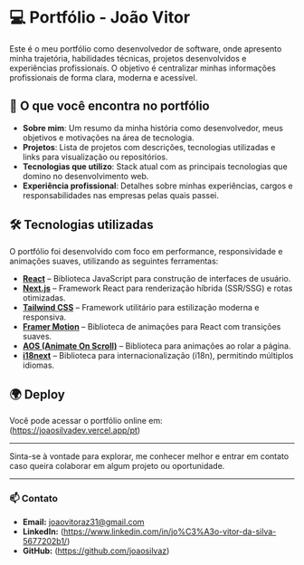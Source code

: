# 💻 Portfólio - João Vitor

Este é o meu portfólio como desenvolvedor de software, onde apresento minha trajetória, habilidades técnicas, projetos desenvolvidos e experiências profissionais. O objetivo é centralizar minhas informações profissionais de forma clara, moderna e acessível.

## 🚀 O que você encontra no portfólio

- **Sobre mim**: Um resumo da minha história como desenvolvedor, meus objetivos e motivações na área de tecnologia.
- **Projetos**: Lista de projetos com descrições, tecnologias utilizadas e links para visualização ou repositórios.
- **Tecnologias que utilizo**: Stack atual com as principais tecnologias que domino no desenvolvimento web.
- **Experiência profissional**: Detalhes sobre minhas experiências, cargos e responsabilidades nas empresas pelas quais passei.

## 🛠️ Tecnologias utilizadas

O portfólio foi desenvolvido com foco em performance, responsividade e animações suaves, utilizando as seguintes ferramentas:

- **[React](https://reactjs.org/)** – Biblioteca JavaScript para construção de interfaces de usuário.
- **[Next.js](https://nextjs.org/)** – Framework React para renderização híbrida (SSR/SSG) e rotas otimizadas.
- **[Tailwind CSS](https://tailwindcss.com/)** – Framework utilitário para estilização moderna e responsiva.
- **[Framer Motion](https://www.framer.com/motion/)** – Biblioteca de animações para React com transições suaves.
- **[AOS (Animate On Scroll)](https://michalsnik.github.io/aos/)** – Biblioteca para animações ao rolar a página.
- **[i18next](https://www.i18next.com/)** – Biblioteca para internacionalização (i18n), permitindo múltiplos idiomas.

## 🌍 Deploy

Você pode acessar o portfólio online em: (https://joaosilvadev.vercel.app/pt)

---

Sinta-se à vontade para explorar, me conhecer melhor e entrar em contato caso queira colaborar em algum projeto ou oportunidade.

---

### 📫 Contato

- **Email:** joaovitoraz31@gmail.com  
- **LinkedIn:** (https://www.linkedin.com/in/jo%C3%A3o-vitor-da-silva-5677202b1/)
- **GitHub:** (https://github.com/joaosilvaz)

